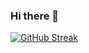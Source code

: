 ### Hi there 👋

[![GitHub Streak](http://github-readme-streak-stats.herokuapp.com?user=komron2052&theme=dark&background=000000)](https://git.io/streak-stats)
